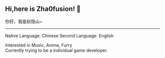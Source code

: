 ## Hi,here is Zha0fusion! 👋
你好，我是赵隐山~
***
Native Language: Chinese
Second Language: English

Interested in Music, Anime, Furry
<br />
Currently trying to be a individual game developer.
